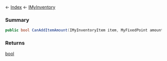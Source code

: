 ← [Index](Api-Index) ← [IMyInventory](VRage.Game.ModAPI.Ingame.IMyInventory)

### Summary

```csharp
public bool CanAddItemAmount(IMyInventoryItem item, MyFixedPoint amount)
```

### Returns

[bool](System.Boolean)

